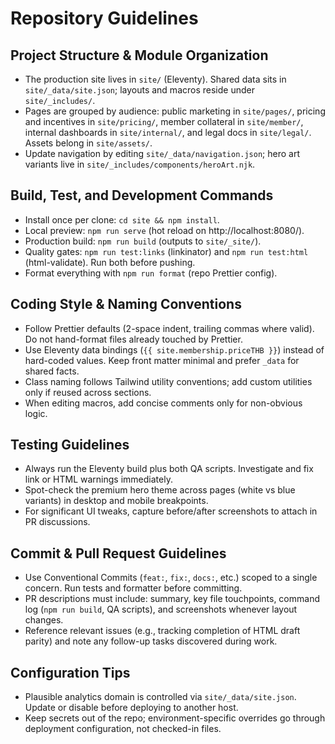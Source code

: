 # Repository Guidelines

## Project Structure & Module Organization
- The production site lives in `site/` (Eleventy). Shared data sits in `site/_data/site.json`; layouts and macros reside under `site/_includes/`.
- Pages are grouped by audience: public marketing in `site/pages/`, pricing and incentives in `site/pricing/`, member collateral in `site/member/`, internal dashboards in `site/internal/`, and legal docs in `site/legal/`. Assets belong in `site/assets/`.
- Update navigation by editing `site/_data/navigation.json`; hero art variants live in `site/_includes/components/heroArt.njk`.

## Build, Test, and Development Commands
- Install once per clone: `cd site && npm install`.
- Local preview: `npm run serve` (hot reload on http://localhost:8080/).
- Production build: `npm run build` (outputs to `site/_site/`).
- Quality gates: `npm run test:links` (linkinator) and `npm run test:html` (html-validate). Run both before pushing.
- Format everything with `npm run format` (repo Prettier config).

## Coding Style & Naming Conventions
- Follow Prettier defaults (2-space indent, trailing commas where valid). Do not hand-format files already touched by Prettier.
- Use Eleventy data bindings (`{{ site.membership.priceTHB }}`) instead of hard-coded values. Keep front matter minimal and prefer `_data` for shared facts.
- Class naming follows Tailwind utility conventions; add custom utilities only if reused across sections.
- When editing macros, add concise comments only for non-obvious logic.

## Testing Guidelines
- Always run the Eleventy build plus both QA scripts. Investigate and fix link or HTML warnings immediately.
- Spot-check the premium hero theme across pages (white vs blue variants) in desktop and mobile breakpoints.
- For significant UI tweaks, capture before/after screenshots to attach in PR discussions.

## Commit & Pull Request Guidelines
- Use Conventional Commits (`feat:`, `fix:`, `docs:`, etc.) scoped to a single concern. Run tests and formatter before committing.
- PR descriptions must include: summary, key file touchpoints, command log (`npm run build`, QA scripts), and screenshots whenever layout changes.
- Reference relevant issues (e.g., tracking completion of HTML draft parity) and note any follow-up tasks discovered during work.

## Configuration Tips
- Plausible analytics domain is controlled via `site/_data/site.json`. Update or disable before deploying to another host.
- Keep secrets out of the repo; environment-specific overrides go through deployment configuration, not checked-in files.
